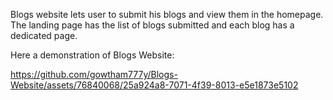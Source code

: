 Blogs website lets user to submit his blogs and view them in the homepage. The landing page has the list of blogs submitted and each blog has a dedicated page.

Here a demonstration of Blogs Website:



https://github.com/gowtham777y/Blogs-Website/assets/76840068/25a924a8-7071-4f39-8013-e5e1873e5102

